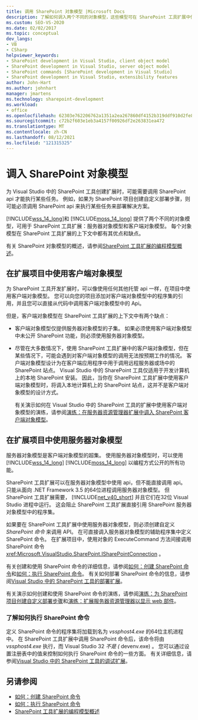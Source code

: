 ```yaml
---
title: 调用 SharePoint 对象模型 |Microsoft Docs
description: 了解如何调入两个不同的对象模型，这些模型可在 SharePoint 工具扩展中使用。
ms.custom: SEO-VS-2020
ms.date: 02/02/2017
ms.topic: conceptual
dev_langs:
- VB
- CSharp
helpviewer_keywords:
- SharePoint development in Visual Studio, client object model
- SharePoint development in Visual Studio, server object model
- SharePoint commands [SharePoint development in Visual Studio]
- SharePoint development in Visual Studio, extensibility features
author: John-Hart
ms.author: johnhart
manager: jmartens
ms.technology: sharepoint-development
ms.workload:
- office
ms.openlocfilehash: 62303e762206762a1351a2ea267860df4152b319ddf910d2fe866def0712c90a
ms.sourcegitcommit: c72b2f603e1eb3a4157f00926df2e263831ea472
ms.translationtype: MT
ms.contentlocale: zh-CN
ms.lasthandoff: 08/12/2021
ms.locfileid: "121315325"
---
```

# <a name="call-into-the-sharepoint-object-models"></a>调入 SharePoint 对象模型
  为 Visual Studio 中的 SharePoint 工具创建扩展时，可能需要调用 SharePoint api 才能执行某些任务。 例如，如果为 SharePoint 项目创建自定义部署步骤，则可能必须调用 SharePoint api 来执行某些任务来部署解决方案。

 [!INCLUDE[wss_14_long](../sharepoint/includes/wss-14-long-md.md)]和 [!INCLUDE[moss_14_long](../sharepoint/includes/moss-14-long-md.md)] 提供了两个不同的对象模型，可用于 SharePoint 工具扩展：服务器对象模型和客户端对象模型。 每个对象模型在 SharePoint 工具扩展的上下文中都有其优点和缺点。

 有关 SharePoint 对象模型的概述，请参阅[SharePoint 工具扩展的编程模型概述](../sharepoint/overview-of-the-programming-model-of-sharepoint-tools-extensions.md)。

## <a name="use-the-client-object-model-in-extension-projects"></a>在扩展项目中使用客户端对象模型
 为 SharePoint 工具开发扩展时，可以像使用任何其他托管 api 一样，在项目中使用客户端对象模型。 您可以向您的项目添加对客户端对象模型中的程序集的引用，并且您可以直接从代码中调用客户端对象模型中的 Api。

 但是，客户端对象模型在 SharePoint 工具扩展的上下文中有两个缺点：

- 客户端对象模型仅提供服务器对象模型的子集。 如果必须使用客户端对象模型中未公开 SharePoint 功能，则必须使用服务器对象模型。

- 尽管在大多数情况下，使用 SharePoint 工具扩展中的客户端对象模型，但在某些情况下，可能会遇到对客户端对象模型的调用无法按预期工作的情况。 客户端对象模型设计为在客户端应用程序中用于调用远程服务器或场中的 SharePoint 站点。 Visual Studio 中的 SharePoint 工具仅适用于开发计算机上的本地 SharePoint 安装。 因此，当你在 SharePoint 工具扩展中使用客户端对象模型时，将调入本地计算机上的 SharePoint 站点，这并不是客户端对象模型的设计方式。

  有关演示如何在 Visual Studio 中的 SharePoint 工具的扩展中使用客户端对象模型的演练，请参阅[演练：在服务器资源管理器扩展中调入 SharePoint 客户端对象模型](../sharepoint/walkthrough-calling-into-the-sharepoint-client-object-model-in-a-server-explorer-extension.md)。

## <a name="use-the-server-object-model-in-extension-projects"></a>在扩展项目中使用服务器对象模型
 服务器对象模型是客户端对象模型的超集。 使用服务器对象模型时，可以使用 [!INCLUDE[wss_14_long](../sharepoint/includes/wss-14-long-md.md)] [!INCLUDE[moss_14_long](../sharepoint/includes/moss-14-long-md.md)] 以编程方式公开的所有功能。

 SharePoint 工具扩展可以在服务器对象模型中使用 api，但不能直接调用 api。 只能从面向 .NET Framework 3.5 的64位进程调用服务器对象模型。 但 SharePoint 工具扩展需要， [!INCLUDE[net_v40_short](../sharepoint/includes/net-v40-short-md.md)] 并且它们在32位 Visual Studio 进程中运行。 这会阻止 SharePoint 工具扩展直接引用 SharePoint 服务器对象模型中的程序集。

 如果要在 SharePoint 工具扩展中使用服务器对象模型，则必须创建自定义 *SharePoint 命令* 来调用 API。 在可直接调入服务器对象模型的辅助程序集中定义 SharePoint 命令。 在扩展项目中，使用对象的 ExecuteCommand 方法间接调用 SharePoint 命令 <xref:Microsoft.VisualStudio.SharePoint.ISharePointConnection> 。

 有关创建和使用 SharePoint 命令的详细信息，请参阅[如何：创建 SharePoint 命令](../sharepoint/how-to-create-a-sharepoint-command.md)和[如何：执行 SharePoint 命令](../sharepoint/how-to-execute-a-sharepoint-command.md)。 有关如何部署 SharePoint 命令的信息，请参阅[Visual Studio 中的 SharePoint 工具的部署扩展](../sharepoint/deploying-extensions-for-the-sharepoint-tools-in-visual-studio.md)。

 有关演示如何创建和使用 SharePoint 命令的演练，请参阅[演练：为 SharePoint 项目创建自定义部署步骤](../sharepoint/walkthrough-creating-a-custom-deployment-step-for-sharepoint-projects.md)和[演练：扩展服务器资源管理器以显示 web 部件](../sharepoint/walkthrough-extending-server-explorer-to-display-web-parts.md)。

### <a name="understand-how-sharepoint-commands-are-executed"></a>了解如何执行 SharePoint 命令
 定义 SharePoint 命令的程序集将加载到名为 *vssphost4.exe* 的64位主机进程中。 在 SharePoint 工具扩展中调用 SharePoint 命令后，该命令将由 *vssphost4.exe* 执行，而 Visual Studio 32 *不是 (* devenv.exe) 。 您可以通过设置注册表中的值来控制如何执行 SharePoint 命令的一些方面。 有关详细信息，请参阅[Visual Studio 中的 SharePoint 工具的调试扩展](../sharepoint/debugging-extensions-for-the-sharepoint-tools-in-visual-studio.md)。

## <a name="see-also"></a>另请参阅
- [如何：创建 SharePoint 命令](../sharepoint/how-to-create-a-sharepoint-command.md)
- [如何：执行 SharePoint 命令](../sharepoint/how-to-execute-a-sharepoint-command.md)
- [SharePoint 工具扩展的编程模型概述](../sharepoint/overview-of-the-programming-model-of-sharepoint-tools-extensions.md)
